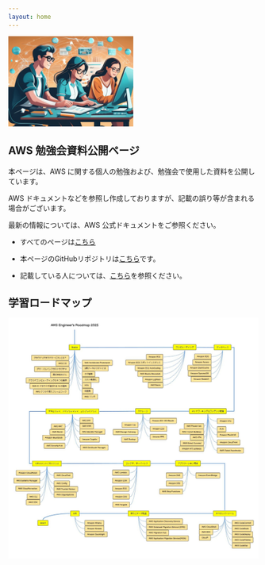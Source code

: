 ```yaml
---
layout: home
---
```

<img src="./banner2.png"  width="50%"/>

## AWS 勉強会資料公開ページ<!-- omit in toc -->

本ページは、AWS に関する個人の勉強および、勉強会で使用した資料を公開しています。

AWS ドキュメントなどを参照し作成しておりますが、記載の誤り等が含まれる場合がございます。

最新の情報については、AWS 公式ドキュメントをご参照ください。

- すべてのページは[こちら](./alllinks/)

- 本ページのGitHubリポジトリは[こちら](https://github.com/ishiharatma/aws-study)です。

- 記載している人については、[こちら](https://ishiharatma.github.io/)を参照ください。


## 学習ロードマップ

![loadmap](https://github.com/ishiharatma/aws-study/blob/main/aws-learing-loadmap.jpg)